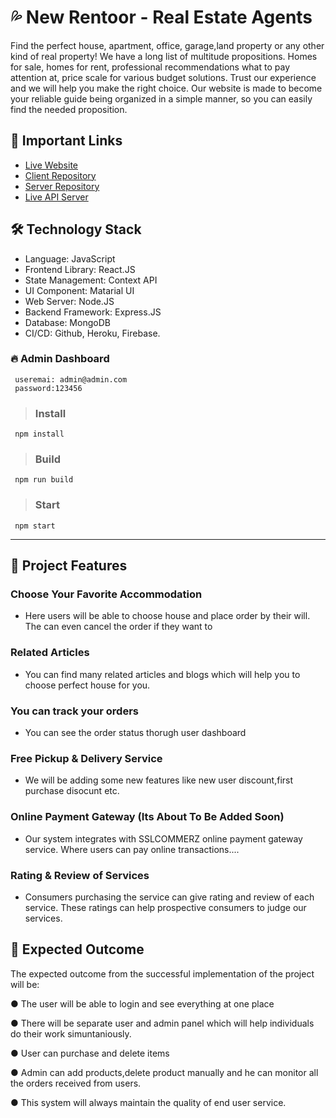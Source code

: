 # 💦 New Rentoor - Real Estate Agents

Find the perfect house, apartment, office, garage,land property or any other kind of real property!
We have a long list of multitude propositions. Homes for sale, homes for rent, professional recommendations what to pay attention at, price scale for various budget solutions. Trust our experience and we will help you make the right choice.
Our website is made to become your reliable guide being organized in a simple manner, so you can easily find the needed proposition.

## 🚀 Important Links

- [Live Website](https://new-rentoor-react.web.app/)
- [Client Repository](https://github.com/Anaskaysar/New-Rentoor-Real-Estate-Agents)
- [Server Repository](https://github.com/Anaskaysar/New-Rentoor-Server-Side)
- [Live API Server](https://boiling-reef-11210.herokuapp.com/)

## 🛠 Technology Stack

- Language: JavaScript
- Frontend Library: React.JS
- State Management: Context API
- UI Component: Matarial UI
- Web Server: Node.JS
- Backend Framework: Express.JS
- Database: MongoDB
- CI/CD: Github, Heroku, Firebase.

### 🔥 Admin Dashboard

``` 
 useremai: admin@admin.com
 password:123456
```

> ### Install
``` 
 npm install
```
> ### Build
``` 
 npm run build
```
> ### Start

``` 
 npm start
```

---

## 💎 Project Features

### Choose Your Favorite Accommodation
- Here users will be able to choose house and place order by their will. The can even cancel the order if they want to

### Related Articles
- You can find many related articles and blogs which will help you to choose perfect house for you.

### You can track your orders 
- You can see the order status thorugh user dashboard

### Free Pickup & Delivery Service
- We will be adding some new features like new user discount,first purchase disocunt etc.

### Online Payment Gateway (Its About To Be Added Soon)
- Our system integrates with SSLCOMMERZ online payment gateway service. Where
users can pay online transactions....


### Rating & Review of Services
- Consumers purchasing the service can give rating and review of each service. These ratings can help prospective consumers to judge our services.


## 📱 Expected Outcome

The expected outcome from the successful implementation of the project will be:

●	The user will be able to login and see everything at one place

●	There will be separate user and admin panel which will help individuals do their work simuntaniously.

●	User can purchase and delete items 

●	Admin can add products,delete product manually and he can monitor all the orders received from users.

●	This system will always maintain the quality of end user service.


